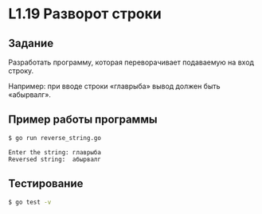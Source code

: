 # L1.19 Разворот строки
## Задание
Разработать программу, которая переворачивает подаваемую на вход строку.

Например: при вводе строки «главрыба» вывод должен быть «абырвалг».
## Пример работы программы
```bash
$ go run reverse_string.go
```
```
Enter the string: главрыба
Reversed string:  абырвалг
```
## Тестирование
```bash 
$ go test -v
```
